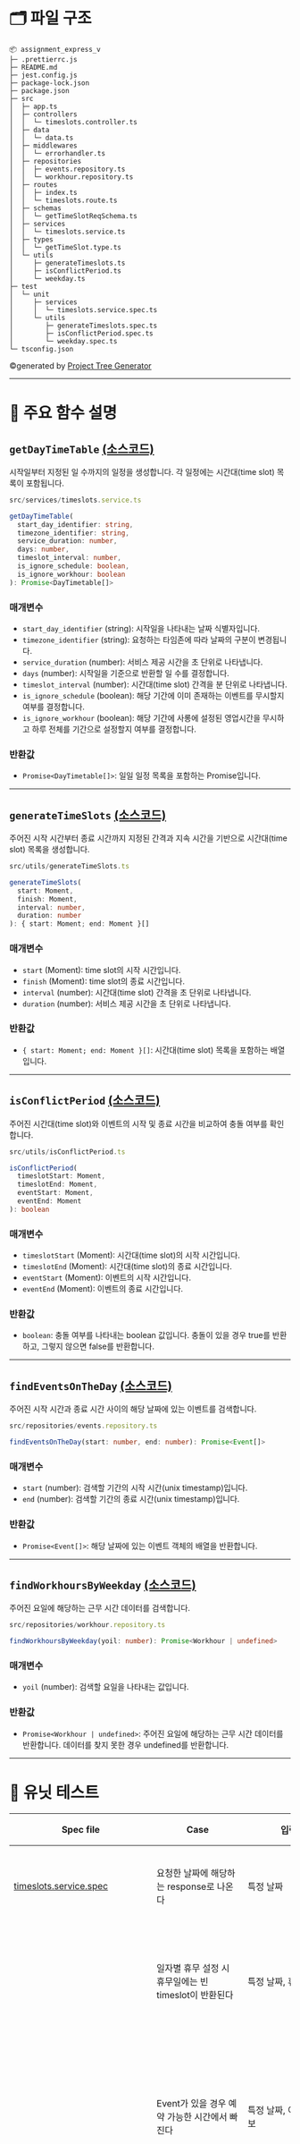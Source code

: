 # 🗂️ 파일 구조

```
📦 assignment_express_v
├─ .prettierrc.js
├─ README.md
├─ jest.config.js
├─ package-lock.json
├─ package.json
├─ src
│  ├─ app.ts
│  ├─ controllers
│  │  └─ timeslots.controller.ts
│  ├─ data
│  │  └─ data.ts
│  ├─ middlewares
│  │  └─ errorhandler.ts
│  ├─ repositories
│  │  ├─ events.repository.ts
│  │  └─ workhour.repository.ts
│  ├─ routes
│  │  ├─ index.ts
│  │  └─ timeslots.route.ts
│  ├─ schemas
│  │  └─ getTimeSlotReqSchema.ts
│  ├─ services
│  │  └─ timeslots.service.ts
│  ├─ types
│  │  └─ getTimeSlot.type.ts
│  └─ utils
│     ├─ generateTimeslots.ts
│     ├─ isConflictPeriod.ts
│     └─ weekday.ts
├─ test
│  └─ unit
│     ├─ services
│     │  └─ timeslots.service.spec.ts
│     └─ utils
│        ├─ generateTimeslots.spec.ts
│        ├─ isConflictPeriod.spec.ts
│        └─ weekday.spec.ts
└─ tsconfig.json
```
©generated by [Project Tree Generator](https://woochanleee.github.io/project-tree-generator)

---
# 🧐 주요 함수 설명


## `getDayTimeTable` [(소스코드)](https://github.com/mseoa/assignment_express_v/blob/48a4913c0f1137963af8d37b0a964c7ad731f5c3/src/services/timeslots.service.ts#L14)
시작일부터 지정된 일 수까지의 일정을 생성합니다. 각 일정에는 시간대(time slot) 목록이 포함됩니다.
```ts
src/services/timeslots.service.ts

getDayTimeTable(
  start_day_identifier: string,
  timezone_identifier: string,
  service_duration: number,
  days: number,
  timeslot_interval: number,
  is_ignore_schedule: boolean,
  is_ignore_workhour: boolean
): Promise<DayTimetable[]>

```
### 매개변수 
* `start_day_identifier` (string): 시작일을 나타내는 날짜 식별자입니다.
* `timezone_identifier` (string): 요청하는 타임존에 따라 날짜의 구분이 변경됩니다.
* `service_duration` (number): 서비스 제공 시간을 초 단위로 나타냅니다.
* `days` (number): 시작일을 기준으로 반환할 일 수를 결정합니다.
* `timeslot_interval` (number): 시간대(time slot) 간격을 분 단위로 나타냅니다.
* `is_ignore_schedule` (boolean): 해당 기간에 이미 존재하는 이벤트를 무시할지 여부를 결정합니다.
* `is_ignore_workhour` (boolean): 해당 기간에 사롱에 설정된 영업시간을 무시하고 하루 전체를 기간으로 설정할지 여부를 결정합니다.

### 반환값
* `Promise<DayTimetable[]>`: 일일 일정 목록을 포함하는 Promise입니다.


---

## `generateTimeSlots` [(소스코드)](https://github.com/mseoa/assignment_express_v/blob/48a4913c0f1137963af8d37b0a964c7ad731f5c3/src/utils/generateTimeslots.ts#L3)
주어진 시작 시간부터 종료 시간까지 지정된 간격과 지속 시간을 기반으로 시간대(time slot) 목록을 생성합니다.
```ts
src/utils/generateTimeSlots.ts

generateTimeSlots(
  start: Moment,
  finish: Moment,
  interval: number,
  duration: number
): { start: Moment; end: Moment }[]
```
### 매개변수 
- `start` (Moment): time slot의 시작 시간입니다.
- `finish` (Moment): time slot의 종료 시간입니다.
- `interval` (number): 시간대(time slot) 간격을 초 단위로 나타냅니다.
- `duration` (number): 서비스 제공 시간을 초 단위로 나타냅니다.

### 반환값
* `{ start: Moment; end: Moment }[]`: 시간대(time slot) 목록을 포함하는 배열입니다.
---
## `isConflictPeriod` [(소스코드)](https://github.com/mseoa/assignment_express_v/blob/48a4913c0f1137963af8d37b0a964c7ad731f5c3/src/utils/isConflictPeriod.ts#L3)
주어진 시간대(time slot)와 이벤트의 시작 및 종료 시간을 비교하여 충돌 여부를 확인합니다.
```ts
src/utils/isConflictPeriod.ts

isConflictPeriod(
  timeslotStart: Moment,
  timeslotEnd: Moment,
  eventStart: Moment,
  eventEnd: Moment
): boolean
```
### 매개변수 
- `timeslotStart` (Moment): 시간대(time slot)의 시작 시간입니다.
- `timeslotEnd` (Moment): 시간대(time slot)의 종료 시간입니다.
- `eventStart` (Moment): 이벤트의 시작 시간입니다.
- `eventEnd` (Moment): 이벤트의 종료 시간입니다.

### 반환값
* `boolean`: 충돌 여부를 나타내는 boolean 값입니다. 충돌이 있을 경우 true를 반환하고, 그렇지 않으면 false를 반환합니다.

---
## `findEventsOnTheDay` [(소스코드)](https://github.com/mseoa/assignment_express_v/blob/48a4913c0f1137963af8d37b0a964c7ad731f5c3/src/repositories/events.repository.ts#L4)
주어진 시작 시간과 종료 시간 사이의 해당 날짜에 있는 이벤트를 검색합니다.
```ts
src/repositories/events.repository.ts

findEventsOnTheDay(start: number, end: number): Promise<Event[]>
```
### 매개변수 
- `start` (number): 검색할 기간의 시작 시간(unix timestamp)입니다.
- `end` (number): 검색할 기간의 종료 시간(unix timestamp)입니다.

### 반환값
* `Promise<Event[]>`: 해당 날짜에 있는 이벤트 객체의 배열을 반환합니다.

---
## `findWorkhoursByWeekday` [(소스코드)](https://github.com/mseoa/assignment_express_v/blob/48a4913c0f1137963af8d37b0a964c7ad731f5c3/src/repositories/workhour.repository.ts#L4)
주어진 요일에 해당하는 근무 시간 데이터를 검색합니다.
```ts
src/repositories/workhour.repository.ts

findWorkhoursByWeekday(yoil: number): Promise<Workhour | undefined>
```
### 매개변수 
- `yoil` (number): 검색할 요일을 나타내는 값입니다.

### 반환값
* `Promise<Workhour | undefined>`: 주어진 요일에 해당하는 근무 시간 데이터를 반환합니다. 데이터를 찾지 못한 경우 undefined를 반환합니다.

---

# 🧐 유닛 테스트
| Spec file | Case | 입력 | 기대 결과 | 예상되는 동작 |
|---|---|---|---|---|
| [timeslots.service.spec](https://github.com/mseoa/assignment_express_v/blob/48a4913c0f1137963af8d37b0a964c7ad731f5c3/test/unit/services/timeslots.service.spec.ts#L12) | 요청한 날짜에 해당하는 response로 나온다 | 특정 날짜 | 해당 날짜에 대한 timeslot 반환 | 주어진 날짜에 해당하는 timeslot을 생성하여 반환 |
|  | 일자별 휴무 설정 시 휴무일에는 빈 timeslot이 반환된다 | 특정 날짜, 휴일 정보 | 해당 날짜가 휴일이므로 빈 시간표 반환 | 주어진 날짜가 휴일인지 확인하고, 휴일인 경우 빈 timeslot을 반환 |
|  | Event가 있을 경우 예약 가능한 시간에서 빠진다 | 특정 날짜, 이벤트 정보 | 주어진 이벤트와 겹치는 시간을 제외하고 timeslot 반환 | 주어진 날짜에 해당하는 timeslot을 생성하고, 중복된 이벤트가 있는 경우 이를 제외한 시간표를 반환 |
|  | is_ignore_schedule일 경우 이벤트 있는 날과 없는 날의 timeslot갯수가 같다 | is_ignore_schedule `true` | 이벤트가 있는 날과 없는 날의 timeslot 갯수가 동일 | 이벤트가 있는 날과 없는 날의 timeslot 갯수가 동일하게 반환 |
|  | is_ignore_workhour일때 휴무일과 open_interval이 고려되지 않는다 | is_ignore_workhour `true` | 휴무일과 근무 시간을 무시한 timeslot 반환 | 주어진 날짜에 해당하는 timeslot을 생성할 때, 휴무일과 근무 시간을 고려하지 않고 반환 |
| [generateTimeslots.service.spec](https://github.com/mseoa/assignment_express_v/blob/48a4913c0f1137963af8d37b0a964c7ad731f5c3/test/unit/utils/generateTimeslots.spec.ts#L4) | interval과 duration을 고려해서 start부터 finish 사이의 timeslot을 만든다 | start, finish, interval, duration | start와 finish 사이의 시간 범위에서 interval과 duration을 고려하여 timeslot을 생성 | 예상되는 Timeslot 갯수와 생성된 Timeslot 개수 일치 |
| [isConflictPeriod.spec](https://github.com/mseoa/assignment_express_v/blob/48a4913c0f1137963af8d37b0a964c7ad731f5c3/test/unit/utils/isConflictPeriod.spec.ts#L4) | timeslot과 event가 겹칠때 true를 반환 | `08:00~09:00`, `08:30~09:30` | return true |  |
|  | timeslot과 event가 겹치지 않을때 false를 반환 | `08:00~09:00`, `09:30~10:00` | return false |  |
|  | 이벤트가 timeslot을 포괄할 때 true를 반환 | `08:00~09:00`, `07:30~09:30` | return true |  |
| [weekday.spec](https://github.com/mseoa/assignment_express_v/blob/48a4913c0f1137963af8d37b0a964c7ad731f5c3/test/unit/utils/weekday.spec.ts) | 주어진 weekday값에 상응하는 key를 반환 | 1 | sun |  |
|  | invalid weekday일때 error를 발생 | 8 | throw Error |  |